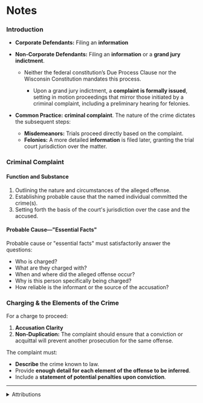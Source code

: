 # Notes

### Introduction

* **Corporate Defendants:** Filing an **information**
* **Non-Corporate Defendants:** Filing an **information** or a **grand jury indictment**.&#x20;
  *   Neither the federal constitution’s Due Process Clause nor the Wisconsin Constitution mandates this process.



      * Upon a grand jury indictment, a **complaint is formally issued**, setting in motion proceedings that mirror those initiated by a criminal complaint, including a preliminary hearing for felonies.


* **Common Practice:** **criminal complaint**. The nature of the crime dictates the subsequent steps:
  * **Misdemeanors:** Trials proceed directly based on the complaint.
  * **Felonies:** A more detailed **information** is filed later, granting the trial court jurisdiction over the matter.

### Criminal Complaint

#### Function and Substance

1. Outlining the nature and circumstances of the alleged offense.
2. Establishing probable cause that the named individual committed the crime(s).
3. Setting forth the basis of the court's jurisdiction over the case and the accused.

#### Probable Cause—"Essential Facts"

Probable cause or "essential facts" must satisfactorily answer the questions:

* Who is charged?
* What are they charged with?
* When and where did the alleged offense occur?
* Why is this person specifically being charged?
* How reliable is the informant or the source of the accusation?

### Charging & the Elements of the Crime

For a charge to proceed:

1. **Accusation Clarity**
2. **Non-Duplication:** The complaint should ensure that a conviction or acquittal will prevent another prosecution for the same offense.

The complaint must:

* **Describe** the crime known to law.
* Provide **enough detail for each element of the offense to be inferred**.
* Include a **statement of potential penalties upon conviction**.

***

<details>

<summary>Attributions</summary>

See Christine M. Wiseman and Michael Tobin, 9 Wis. Prac., Criminal Practice & Procedure §§ 1:1-31 (2d ed.).

</details>
